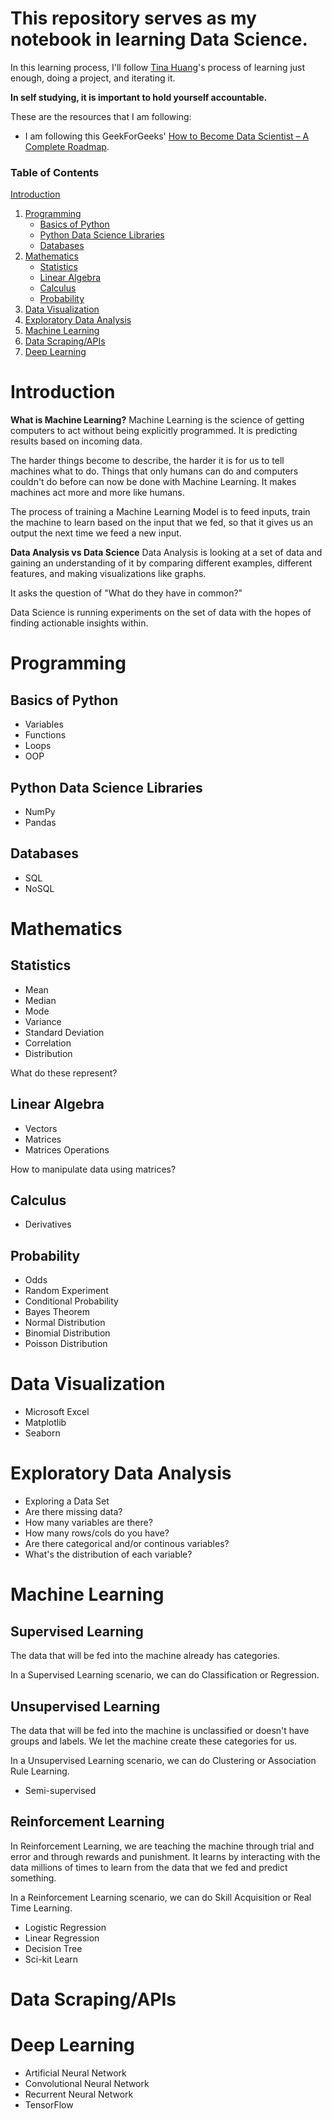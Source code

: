 # This repository serves as my notebook in learning Data Science.

In this learning process, I'll follow [Tina Huang](https://www.youtube.com/channel/UC2UXDak6o7rBm23k3Vv5dww)'s process of learning just enough, doing a project, and iterating it.

**In self studying, it is important to hold yourself accountable.**

These are the resources that I am following:
- I am following this GeekForGeeks' [How to Become Data Scientist – A Complete Roadmap](https://www.geeksforgeeks.org/how-to-become-data-scientist-a-complete-roadmap/).

### Table of Contents
[Introduction](#introduction)
1. [Programming](#programming)
      - [Basics of Python](#basics-of-python)
      - [Python Data Science Libraries](#python-data-science-libraries)
      - [Databases](#databases)
2. [Mathematics](#mathematics)
      - [Statistics](#statistics)
      - [Linear Algebra](#linear-algebra)
      - [Calculus](#calculus)
      - [Probability](#probability)
3. [Data Visualization](#data-visualization)
4. [Exploratory Data Analysis](#exploratory-data-analysis)
5. [Machine Learning](#machine-learning)
6. [Data Scraping/APIs](#data-scrapingapis)
7. [Deep Learning](#deep-learning)

# Introduction
**What is Machine Learning?**
Machine Learning is the science of getting computers to act without being explicitly programmed. It is predicting results based on incoming data.

The harder things become to describe, the harder it is for us to tell machines what to do. Things that only humans can do and computers couldn't do before can now be done with Machine Learning. It makes machines act more and more like humans.

The process of training a Machine Learning Model is to feed inputs, train the machine to learn based on the input that we fed, so that it gives us an output the next time we feed a new input.

**Data Analysis vs Data Science**
Data Analysis is looking at a set of data and gaining an understanding of it by comparing different examples, different features, and making visualizations like graphs.

It asks the question of "What do they have in common?"

Data Science is running experiments on the set of data with the hopes of finding actionable insights within.

# Programming
## Basics of Python
- Variables
- Functions
- Loops
- OOP

## Python Data Science Libraries
- NumPy
- Pandas

## Databases
- SQL
- NoSQL

# Mathematics
## Statistics
- Mean
- Median
- Mode
- Variance
- Standard Deviation
- Correlation
- Distribution

What do these represent?

## Linear Algebra
- Vectors
- Matrices
- Matrices Operations

How to manipulate data using matrices?

## Calculus
- Derivatives

## Probability
- Odds
- Random Experiment
- Conditional Probability
- Bayes Theorem
- Normal Distribution
- Binomial Distribution
- Poisson Distribution

# Data Visualization
- Microsoft Excel
- Matplotlib
- Seaborn

# Exploratory Data Analysis
- Exploring a Data Set
- Are there missing data?
- How many variables are there?
- How many rows/cols do you have?
- Are there categorical and/or continous variables?
- What's the distribution of each variable?

# Machine Learning
## Supervised Learning
The data that will be fed into the machine already has categories.

In a Supervised Learning scenario, we can do Classification or Regression.

## Unsupervised Learning
The data that will be fed into the machine is unclassified or doesn't have groups and labels. We let the machine create these categories for us.

In a Unsupervised Learning scenario, we can do Clustering or Association Rule Learning.

- Semi-supervised

## Reinforcement Learning
In Reinforcement Learning, we are teaching the machine through trial and error and through rewards and punishment. It learns by interacting with the data millions of times to learn from the data that we fed and predict something.

In a Reinforcement Learning scenario, we can do Skill Acquisition or Real Time Learning.

- Logistic Regression
- Linear Regression
- Decision Tree
- Sci-kit Learn

# Data Scraping/APIs

# Deep Learning
- Artificial Neural Network
- Convolutional Neural Network
- Recurrent Neural Network
- TensorFlow
